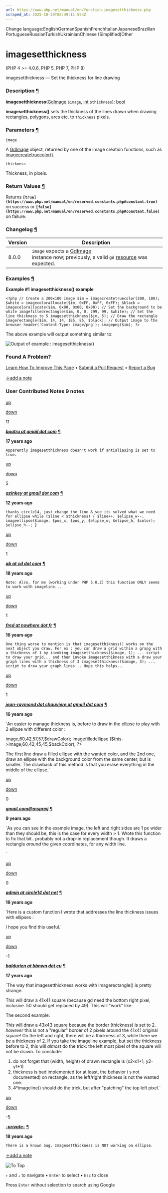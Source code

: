 ```yaml
---
url: https://www.php.net/manual/en/function.imagesetthickness.php
scraped_at: 2025-10-20T02:49:11.554Z
---
```


Change language:EnglishGermanSpanishFrenchItalianJapaneseBrazilian PortugueseRussianTurkishUkrainianChinese (Simplified)Other

# imagesetthickness

(PHP 4 >= 4.0.6, PHP 5, PHP 7, PHP 8)

imagesetthickness — Set the thickness for line drawing

### Description [¶](https://www.php.net/manual/en/function.imagesetthickness.php\#refsect1-function.imagesetthickness-description)

**imagesetthickness**([GdImage](https://www.php.net/manual/en/class.gdimage.php) `$image`, [int](https://www.php.net/manual/en/language.types.integer.php) `$thickness`): [bool](https://www.php.net/manual/en/language.types.boolean.php)

**imagesetthickness()** sets the thickness of the lines
drawn when drawing rectangles, polygons, arcs etc. to
`thickness` pixels.


### Parameters [¶](https://www.php.net/manual/en/function.imagesetthickness.php\#refsect1-function.imagesetthickness-parameters)

`image`

A [GdImage](https://www.php.net/manual/en/class.gdimage.php) object, returned by one of the image creation functions,
such as [imagecreatetruecolor()](https://www.php.net/manual/en/function.imagecreatetruecolor.php).

`thickness`

Thickness, in pixels.


### Return Values [¶](https://www.php.net/manual/en/function.imagesetthickness.php\#refsect1-function.imagesetthickness-returnvalues)

Returns **`[true](https://www.php.net/manual/en/reserved.constants.php#constant.true)`** on success or **`[false](https://www.php.net/manual/en/reserved.constants.php#constant.false)`** on failure.


### Changelog [¶](https://www.php.net/manual/en/function.imagesetthickness.php\#refsect1-function.imagesetthickness-changelog)

| Version | Description |
| --- | --- |
| 8.0.0 | `image` expects a [GdImage](https://www.php.net/manual/en/class.gdimage.php)<br> instance now; previously, a valid `gd` [resource](https://www.php.net/manual/en/language.types.resource.php) was expected. |

### Examples [¶](https://www.php.net/manual/en/function.imagesetthickness.php\#refsect1-function.imagesetthickness-examples)

**Example #1 **imagesetthickness()** example**

`<?php
// Create a 200x100 image
$im = imagecreatetruecolor(200, 100);
$white = imagecolorallocate($im, 0xFF, 0xFF, 0xFF);
$black = imagecolorallocate($im, 0x00, 0x00, 0x00);
// Set the background to be white
imagefilledrectangle($im, 0, 0, 299, 99, $white);
// Set the line thickness to 5
imagesetthickness($im, 5);
// Draw the rectangle
imagerectangle($im, 14, 14, 185, 85, $black);
// Output image to the browser
header('Content-Type: image/png');
imagepng($im);
?>`

The above example will output
something similar to:

![Output of example : imagesetthickness()](https://www.php.net/manual/en/images/21009b70229598c6a80eef8b45bf282b-imagesetthickness.png)

### Found A Problem?

[Learn How To Improve This Page](https://github.com/php/doc-base/blob/master/README.md "This will take you to our contribution guidelines on GitHub")
•
[Submit a Pull Request](https://github.com/php/doc-en/blob/master/reference/image/functions/imagesetthickness.xml)
•
[Report a Bug](https://github.com/php/doc-en/issues/new?body=From%20manual%20page:%20https:%2F%2Fphp.net%2Ffunction.imagesetthickness%0A%0A---)

[＋add a note](https://www.php.net/manual/add-note.php?sect=function.imagesetthickness&repo=en&redirect=https://www.php.net/manual/en/function.imagesetthickness.php)

### User Contributed Notes 9 notes

[up](https://www.php.net/manual/vote-note.php?id=86007&page=function.imagesetthickness&vote=up "Vote up!")

[down](https://www.php.net/manual/vote-note.php?id=86007&page=function.imagesetthickness&vote=down "Vote down!")

11


[**_bpatru at gmail dot com_**](https://www.php.net/manual/en/function.imagesetthickness.php#86007) [¶](https://www.php.net/manual/en/function.imagesetthickness.php#86007)

**17 years ago**

`Apparently imagesetthickness doesn't work if antialiasing is set to true.`

[up](https://www.php.net/manual/vote-note.php?id=112855&page=function.imagesetthickness&vote=up "Vote up!")

[down](https://www.php.net/manual/vote-note.php?id=112855&page=function.imagesetthickness&vote=down "Vote down!")

5


[**_azinkey at gmail dot com_**](https://www.php.net/manual/en/function.imagesetthickness.php#112855) [¶](https://www.php.net/manual/en/function.imagesetthickness.php#112855)

**12 years ago**

`thanks circle14,
just change the line & see its solved what we need for ellipse
while ($line < $thickness) {
        $line++;
        $elipse_w--;
        imageellipse($image, $pos_x, $pos_y, $elipse_w, $elipse_h, $color);
        $elipse_h--;
    }`

[up](https://www.php.net/manual/vote-note.php?id=76036&page=function.imagesetthickness&vote=up "Vote up!")

[down](https://www.php.net/manual/vote-note.php?id=76036&page=function.imagesetthickness&vote=down "Vote down!")

1


[**_ab at cd dot com_**](https://www.php.net/manual/en/function.imagesetthickness.php#76036) [¶](https://www.php.net/manual/en/function.imagesetthickness.php#76036)

**18 years ago**

`Note: Also, for me (working under PHP 5.0.2) this function ONLY seems to work with imageline...`

[up](https://www.php.net/manual/vote-note.php?id=93994&page=function.imagesetthickness&vote=up "Vote up!")

[down](https://www.php.net/manual/vote-note.php?id=93994&page=function.imagesetthickness&vote=down "Vote down!")

1


[**_fred at nowhere dot fr_**](https://www.php.net/manual/en/function.imagesetthickness.php#93994) [¶](https://www.php.net/manual/en/function.imagesetthickness.php#93994)

**16 years ago**

`One thing worse to mention is that imagesetthikness() works on the next object you draw.
For ex : you can draw a grid within a grapg with a thickness of 1
by invoking imagesetthickness($image, 1);
... script to draw your grid...
and then invoke imagesetthikness with a draw your graph lines with a thickness of 3
imagesetthickness($image, 3);
... script to draw your graph lines...
Hope this helps...`

[up](https://www.php.net/manual/vote-note.php?id=91866&page=function.imagesetthickness&vote=up "Vote up!")

[down](https://www.php.net/manual/vote-note.php?id=91866&page=function.imagesetthickness&vote=down "Vote down!")

1


[**_jean-raymond dot chauviere at gmail dot com_**](https://www.php.net/manual/en/function.imagesetthickness.php#91866) [¶](https://www.php.net/manual/en/function.imagesetthickness.php#91866)

**16 years ago**

`An easier to manage thickness is, before to draw in the ellipse to play with 2 ellipse with different color :
<?php
        imagefilledellipse  ($this->image,60,42,57,57,$drawColor);
        imagefilledellipse  ($this->image,60,42,45,45,$backColor);
?>
The first line draw a filled ellipse with the wanted color, and the 2nd one, draw an ellipse with the background color from the same center, but is smaller.
The drawback of this method is that you erase everything in the middle of the ellipse.`

[up](https://www.php.net/manual/vote-note.php?id=119174&page=function.imagesetthickness&vote=up "Vote up!")

[down](https://www.php.net/manual/vote-note.php?id=119174&page=function.imagesetthickness&vote=down "Vote down!")

0


[**_gmail.com@mspreij_**](https://www.php.net/manual/en/function.imagesetthickness.php#119174) [¶](https://www.php.net/manual/en/function.imagesetthickness.php#119174)

**9 years ago**

`As you can see in the example image, the left and right sides are 1 px wider than they should be, this is the case for every width > 1.
Wrote this function to fix that bit.. probably not a drop-in replacement though. It draws a rectangle *around* the given coordinates, for any width line.
<?php
// draw a $width-wide line AROUND the given coordinates, keeping in mind 0,0,1,1 yields a 2×2 square
function imagelinerectangle($img, $x1, $y1, $x2, $y2, $color, $width=1) {
    imagefilledrectangle($img, $x1-$width, $y1-$width, $x2+$width, $y1-1, $color);
    imagefilledrectangle($img, $x2+1, $y1-$width, $x2+$width, $y2+$width, $color);
    imagefilledrectangle($img, $x1-$width, $y2+1, $x2+$width, $y2+$width, $color);
    imagefilledrectangle($img, $x1-$width, $y1-$width, $x1-1, $y2+$width, $color);
}
?>`

[up](https://www.php.net/manual/vote-note.php?id=88639&page=function.imagesetthickness&vote=up "Vote up!")

[down](https://www.php.net/manual/vote-note.php?id=88639&page=function.imagesetthickness&vote=down "Vote down!")

0


[**_admin at circle14 dot net_**](https://www.php.net/manual/en/function.imagesetthickness.php#88639) [¶](https://www.php.net/manual/en/function.imagesetthickness.php#88639)

**16 years ago**

`Here is a custom function I wrote that addresses the line thickness issues with ellipses :
<?php
function draw_oval ($image, $pos_x, $pos_y, $elipse_width, $elipse_height, $color, $px_thick) {
    $line = 0;
    $thickness = $px_thick;
    $elipse_w = $elipse_width;
    $elipse_h = $elipse_height;
    while ($line < $thickness) {
        imageellipse($image, $pos_x, $pos_y, $elipse_w, $elipse_h, $color);
        $line++;
        $elipse_w--;
        $elipse_h--;
    }
}
?>
I hope you find this useful.`

[up](https://www.php.net/manual/vote-note.php?id=81741&page=function.imagesetthickness&vote=up "Vote up!")

[down](https://www.php.net/manual/vote-note.php?id=81741&page=function.imagesetthickness&vote=down "Vote down!")

 -1


[**_baldurien at bbnwn dot eu_**](https://www.php.net/manual/en/function.imagesetthickness.php#81741) [¶](https://www.php.net/manual/en/function.imagesetthickness.php#81741)

**17 years ago**

`The way that imagesetthickness works with imagerectangle() is pretty strange.
<?php
imagesetthickness(1);
imagerectangle($im, 10, 10, 50, 50, $red);
?>
This will draw a 41x41 square (because gd need the bottom right pixel, inclusive. 50 should get replaced by 49). This will "work" like:
<?php
imageline($im, 10, 10, 10, 50, $red);
imageline($im, 10, 10, 50, 10, $red);
imageline($im, 50, 10, 50, 50, $red);
imageline($im, 10, 50, 50, 50, $red);
?>
The second example:
<?php
imagesetthickness(2);
imagerectangle($im, 10, 10, 50, 50, $red);
?>
This will draw a 43x43 square because the border (thickness) is set to 2. *however* this is not a "regular" border of 2 pixels around the 41x41 original square!
On the left and right, there will be a thickness of 3, while there we be a thickness of 2.
If you take the imageline example, but set the thickness before to 2, this will *almost* do the trick: the left most pixel of the square will not be drawn.
To conclude:
1) do not forget that (width, height) of drawn rectangle is (x2-x1+1, y2-y1+1)
2) thickness is bad implemented (or at least, the behavior i s not documented) on rectangle, as the left/right thickness is not the wanted one.
3) 4*imageline() should do the trick, but after "patching" the top left pixel.`

[up](https://www.php.net/manual/vote-note.php?id=74166&page=function.imagesetthickness&vote=up "Vote up!")

[down](https://www.php.net/manual/vote-note.php?id=74166&page=function.imagesetthickness&vote=down "Vote down!")

 -5


[**_-private-_**](https://www.php.net/manual/en/function.imagesetthickness.php#74166) [¶](https://www.php.net/manual/en/function.imagesetthickness.php#74166)

**18 years ago**

`There is a known bug. Imagesetthickness is NOT working on ellipse.`

[＋add a note](https://www.php.net/manual/add-note.php?sect=function.imagesetthickness&repo=en&redirect=https://www.php.net/manual/en/function.imagesetthickness.php)

![To Top](https://www.php.net/images/to-top@2x.png)

`↑` and `↓` to navigate •
`Enter` to select •
`Esc` to close


Press `Enter` without
selection to search using Google